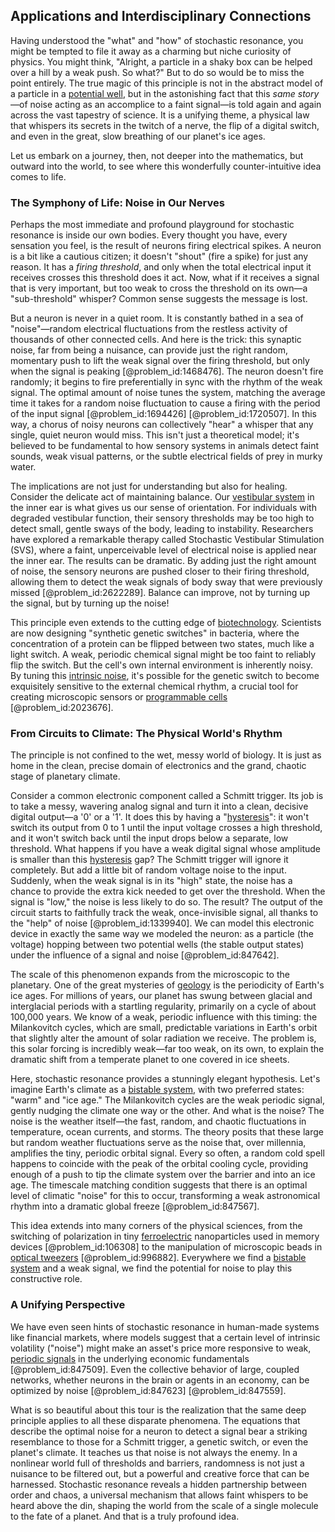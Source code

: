 ## Applications and Interdisciplinary Connections

Having understood the "what" and "how" of stochastic resonance, you might be tempted to file it away as a charming but niche curiosity of physics. You might think, "Alright, a particle in a shaky box can be helped over a hill by a weak push. So what?" But to do so would be to miss the point entirely. The true magic of this principle is not in the abstract model of a particle in a [potential well](@article_id:151646), but in the astonishing fact that this *same story*—of noise acting as an accomplice to a faint signal—is told again and again across the vast tapestry of science. It is a unifying theme, a physical law that whispers its secrets in the twitch of a nerve, the flip of a digital switch, and even in the great, slow breathing of our planet's ice ages.

Let us embark on a journey, then, not deeper into the mathematics, but outward into the world, to see where this wonderfully counter-intuitive idea comes to life.

### The Symphony of Life: Noise in Our Nerves

Perhaps the most immediate and profound playground for stochastic resonance is inside our own bodies. Every thought you have, every sensation you feel, is the result of neurons firing electrical spikes. A neuron is a bit like a cautious citizen; it doesn't "shout" (fire a spike) for just any reason. It has a *firing threshold*, and only when the total electrical input it receives crosses this threshold does it act. Now, what if it receives a signal that is very important, but too weak to cross the threshold on its own—a "sub-threshold" whisper? Common sense suggests the message is lost.

But a neuron is never in a quiet room. It is constantly bathed in a sea of "noise"—random electrical fluctuations from the restless activity of thousands of other connected cells. And here is the trick: this synaptic noise, far from being a nuisance, can provide just the right random, momentary push to lift the weak signal over the firing threshold, but only when the signal is peaking [@problem_id:1468476]. The neuron doesn't fire randomly; it begins to fire preferentially in sync with the rhythm of the weak signal. The optimal amount of noise tunes the system, matching the average time it takes for a random noise fluctuation to cause a firing with the period of the input signal [@problem_id:1694426] [@problem_id:1720507]. In this way, a chorus of noisy neurons can collectively "hear" a whisper that any single, quiet neuron would miss. This isn't just a theoretical model; it's believed to be fundamental to how sensory systems in animals detect faint sounds, weak visual patterns, or the subtle electrical fields of prey in murky water.

The implications are not just for understanding but also for healing. Consider the delicate act of maintaining balance. Our [vestibular system](@article_id:153385) in the inner ear is what gives us our sense of orientation. For individuals with degraded vestibular function, their sensory thresholds may be too high to detect small, gentle sways of the body, leading to instability. Researchers have explored a remarkable therapy called Stochastic Vestibular Stimulation (SVS), where a faint, unperceivable level of electrical noise is applied near the inner ear. The results can be dramatic. By adding just the right amount of noise, the sensory neurons are pushed closer to their firing threshold, allowing them to detect the weak signals of body sway that were previously missed [@problem_id:2622289]. Balance can improve, not by turning up the signal, but by turning up the noise!

This principle even extends to the cutting edge of [biotechnology](@article_id:140571). Scientists are now designing "synthetic genetic switches" in bacteria, where the concentration of a protein can be flipped between two states, much like a light switch. A weak, periodic chemical signal might be too faint to reliably flip the switch. But the cell's own internal environment is inherently noisy. By tuning this [intrinsic noise](@article_id:260703), it's possible for the genetic switch to become exquisitely sensitive to the external chemical rhythm, a crucial tool for creating microscopic sensors or [programmable cells](@article_id:189647) [@problem_id:2023676].

### From Circuits to Climate: The Physical World's Rhythm

The principle is not confined to the wet, messy world of biology. It is just as home in the clean, precise domain of electronics and the grand, chaotic stage of planetary climate.

Consider a common electronic component called a Schmitt trigger. Its job is to take a messy, wavering analog signal and turn it into a clean, decisive digital output—a '0' or a '1'. It does this by having a "[hysteresis](@article_id:268044)": it won't switch its output from 0 to 1 until the input voltage crosses a high threshold, and it won't switch back until the input drops below a separate, low threshold. What happens if you have a weak digital signal whose amplitude is smaller than this [hysteresis](@article_id:268044) gap? The Schmitt trigger will ignore it completely. But add a little bit of random voltage noise to the input. Suddenly, when the weak signal is in its "high" state, the noise has a chance to provide the extra kick needed to get over the threshold. When the signal is "low," the noise is less likely to do so. The result? The output of the circuit starts to faithfully track the weak, once-invisible signal, all thanks to the "help" of noise [@problem_id:1339940]. We can model this electronic device in exactly the same way we modeled the neuron: as a particle (the voltage) hopping between two potential wells (the stable output states) under the influence of a signal and noise [@problem_id:847642].

The scale of this phenomenon expands from the microscopic to the planetary. One of the great mysteries of [geology](@article_id:141716) is the periodicity of Earth's ice ages. For millions of years, our planet has swung between glacial and interglacial periods with a startling regularity, primarily on a cycle of about 100,000 years. We know of a weak, periodic influence with this timing: the Milankovitch cycles, which are small, predictable variations in Earth's orbit that slightly alter the amount of solar radiation we receive. The problem is, this solar forcing is incredibly weak—far too weak, on its own, to explain the dramatic shift from a temperate planet to one covered in ice sheets.

Here, stochastic resonance provides a stunningly elegant hypothesis. Let's imagine Earth's climate as a [bistable system](@article_id:187962), with two preferred states: "warm" and "ice age." The Milankovitch cycles are the weak periodic signal, gently nudging the climate one way or the other. And what is the noise? The noise is the weather itself—the fast, random, and chaotic fluctuations in temperature, ocean currents, and storms. The theory posits that these large but random weather fluctuations serve as the noise that, over millennia, amplifies the tiny, periodic orbital signal. Every so often, a random cold spell happens to coincide with the peak of the orbital cooling cycle, providing enough of a push to tip the climate system over the barrier and into an ice age. The timescale matching condition suggests that there is an optimal level of climatic "noise" for this to occur, transforming a weak astronomical rhythm into a dramatic global freeze [@problem_id:847567].

This idea extends into many corners of the physical sciences, from the switching of polarization in tiny [ferroelectric](@article_id:203795) nanoparticles used in memory devices [@problem_id:106308] to the manipulation of microscopic beads in [optical tweezers](@article_id:157205) [@problem_id:996882]. Everywhere we find a [bistable system](@article_id:187962) and a weak signal, we find the potential for noise to play this constructive role.

### A Unifying Perspective

We have even seen hints of stochastic resonance in human-made systems like financial markets, where models suggest that a certain level of intrinsic volatility ("noise") might make an asset's price more responsive to weak, [periodic signals](@article_id:266194) in the underlying economic fundamentals [@problem_id:847509]. Even the collective behavior of large, coupled networks, whether neurons in the brain or agents in an economy, can be optimized by noise [@problem_id:847623] [@problem_id:847559].

What is so beautiful about this tour is the realization that the same deep principle applies to all these disparate phenomena. The equations that describe the optimal noise for a neuron to detect a signal bear a striking resemblance to those for a Schmitt trigger, a genetic switch, or even the planet's climate. It teaches us that noise is not always the enemy. In a nonlinear world full of thresholds and barriers, randomness is not just a nuisance to be filtered out, but a powerful and creative force that can be harnessed. Stochastic resonance reveals a hidden partnership between order and chaos, a universal mechanism that allows faint whispers to be heard above the din, shaping the world from the scale of a single molecule to the fate of a planet. And that is a truly profound idea.